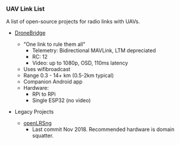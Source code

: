 ### UAV Link List

A list of open-source projects for radio links with UAVs.

- [DroneBridge](https://github.com/DroneBridge/DroneBridge)
  - "One link to rule them all"
    - Telemetry: Bidirectional MAVLink, LTM depreciated
    - RC: 12
    - Video: up to 1080p, OSD, 110ms latency
  - Uses wifibroadcast
  - Range 0.3 - 14+ km (0.5-2km typical)
  - Companion Android app
  - Hardware:
    - RPi to RPi
    - Single ESP32 (no video)


- Legacy Projects
  - [openLRSng](https://github.com/openLRSng/openLRSng)
    - Last commit Nov 2018. Recommended hardware is domain squatter.
